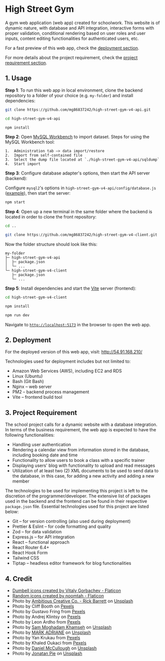 # High Street Gym

A gym web application (web app) created for schoolwork. This website is of dynamic nature, with database and API integration, interactive forms with proper validation, conditional rendering based on user roles and user inputs, content editing functionalities for authenticated users, etc.

For a fast preview of this web app, check the [deployment section](#2-deployment).

For more details about the project requirement, check the [project requirement section](#3-project-requirement).

## 1. Usage

**Step 1**: To run this web app in local environment, clone the backend repository to a folder of your choice (e.g. `my-folder`) and install dependencies:

```bash
git clone https://github.com/mg86837242/high-street-gym-v4-api.git

cd high-street-gym-v4-api

npm install
```

**Step 2**: Open [MySQL Workbench](https://dev.mysql.com/downloads/workbench/) to import dataset. Steps for using the MySQL Workbench tool:

    1.  Administration tab –> data import/restore
    2.  Import from self-contained file
    3.  Select the dump file located at `./high-street-gym-v4-api/sqldump`
    4.  Start import

**Step 3**: Configure database adapter's options, then start the API server (backend):

Configure `mysql2`'s options in `high-street-gym-v4-api/config/database.js` ([example](https://github.com/sidorares/node-mysql2#using-connection-pools)), then start the server:

```bash
npm start
```

**Step 4**: Open up a new terminal in the same folder where the backend is located in order to clone the front repository:

```bash
cd ..

git clone https://github.com/mg86837242/high-street-gym-v4-client.git

```

Now the folder structure should look like this:

```
my-folder
├─ high-street-gym-v4-api
│  ├─ package.json
│  └─ ...
└─ high-street-gym-v4-client
   ├─ package.json
   └─ ...
```

**Step 5**: Install dependencies and start the [Vite](https://vitejs.dev/guide/#command-line-interface) server (frontend):

```bash
cd high-street-gym-v4-client

npm install

npm run dev
```

Navigate to [`http://localhost:5173`](http://localhost:5173) in the browser to open the web app.

## 2. Deployment

For the deployed version of this web app, visit: http://54.91.168.210/

Technologies used for deployment includes but not limited to:

- Amazon Web Services (AWS), including EC2 and RDS
- Linux (Ubuntu)
- Bash (Git Bash)
- Nginx – web server
- PM2 – backend process management
- Vite – frontend build tool

## 3. Project Requirement

The school project calls for a dynamic website with a database integration. In terms of the business requirement, the web app is expected to have the following functionalities:

- Handling user authentication
- Rendering a calendar view from information stored in the database, including booking date and time
- Functionality to allow users to book a class with a specific trainer
- Displaying users' blog with functionality to upload and read messages
- Utilization of at least two (2) XML documents to be used to send data to the database, in this case, for adding a new activity and adding a new member

The technologies to be used for implementing this project is left to the discretion of the programmer/developer. The extensive list of packages used in the backend and the frontend can be found in their respective `package.json` file. Essential technologies used for this project are listed below:

- Git – for version controlling (also used during deployment)
- Prettier & Eslint – for code formatting and quality
- Zod – for data validation
- Express.js – for API integration
- React – functional approach
- React Router 6.4+
- React Hook Form
- Tailwind CSS
- Tiptap – headless editor framework for blog functionalities

## 4. Credit

- <a href="https://www.flaticon.com/free-icons/dumbell" title="Dumbell icons">Dumbell icons created by Vitaly Gorbachev - Flaticon</a>
- <a href="https://www.flaticon.com/free-icons/random" title="random icons">Random icons created by noomtah - Flaticon</a>
- Photo by <a href="https://unsplash.com/@weareambitious?utm_source=unsplash&utm_medium=referral&utm_content=creditCopyText">Ambitious Creative Co. - Rick Barrett</a> on <a href="https://unsplash.com/photos/AcFdytAyJgk?utm_source=unsplash&utm_medium=referral&utm_content=creditCopyText">Unsplash</a>
- Photo by Cliff Booth on [Pexels](https://www.pexels.com/photo/photo-of-women-stretching-together-4056723/)
- Photo by Gustavo Fring from [Pexels](https://www.pexels.com/photo/women-keeping-fit-3984353/)
- Photo by Andrej Klintsy on [Pexels](https://www.pexels.com/photo/a-woman-doing-sit-ups-6392828/)
- Photo by Leon Ardho from [Pexels](https://www.pexels.com/photo/man-and-woman-holding-battle-ropes-1552242/)
- Photo by <a href="https://unsplash.com/@sammoghadamkhamseh?utm_source=unsplash&utm_medium=referral&utm_content=creditCopyText">Sam Moghadam Khamseh</a> on <a href="https://unsplash.com/photos/W8CyjblrF8U?utm_source=unsplash&utm_medium=referral&utm_content=creditCopyText">Unsplash</a>
- Photo by <a href="https://unsplash.com/@markadriane?utm_source=unsplash&utm_medium=referral&utm_content=creditCopyText">MARK ADRIANE</a> on <a href="https://unsplash.com/photos/FH6JcaCrYJ0?utm_source=unsplash&utm_medium=referral&utm_content=creditCopyText">Unsplash</a>
- Photo by Yan Krukau from [Pexels](https://www.pexels.com/photo/people-doing-raised-hands-pose-in-yoga-class-8436587/)
- Photo by Khaled Oukaci from [Pexels](https://www.pexels.com/photo/black-and-white-photo-of-a-backpacker-walking-in-the-desert-12563642/)
- Photo by <a href="https://unsplash.com/@d_mccullough?utm_source=unsplash&utm_medium=referral&utm_content=creditCopyText">Daniel McCullough</a> on <a href="https://unsplash.com/photos/-FPFq_trr2Y?utm_source=unsplash&utm_medium=referral&utm_content=creditCopyText">Unsplash</a>
- Photo by <a href="https://unsplash.com/@r3dmax?utm_source=unsplash&utm_medium=referral&utm_content=creditCopyText">Jonatan Pie</a> on <a href="https://unsplash.com/photos/xgTMSz6kegE?utm_source=unsplash&utm_medium=referral&utm_content=creditCopyText">Unsplash</a>
